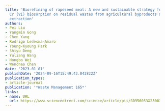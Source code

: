 ```yaml
---
title: 'Biorefining of rapeseed meal: A new and sustainable strategy for improving
  Cr (VI) biosorption on residual wastes from agricultural byproducts after phenolic
  extraction'
authors:
- Pei Liu
- Yangmin Gong
- Chen Yang
- Rodrigo Ledesma-Amaro
- Young-Kyoung Park
- Shiyu Deng
- Yuliang Wang
- Hongbo Wei
- Wenchao Chen
date: '2023-01-01'
publishDate: '2024-09-16T15:49:43.043822Z'
publication_types:
- article-journal
publication: '*Waste Management 165*'
links:
- name: URL
  url: https://www.sciencedirect.com/science/article/pii/S0956053X23003070
---
```

